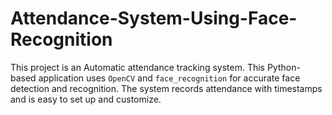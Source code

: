 # Attendance-System-Using-Face-Recognition
This project is an Automatic attendance tracking system. This Python-based application uses `OpenCV` and `face_recognition` for accurate face detection and recognition. The system records attendance with timestamps and is easy to set up and customize.
